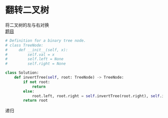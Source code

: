 # 翻转二叉树
将二叉树的左与右对换  
[题目](https://leetcode-cn.com/problems/invert-binary-tree/)
```python
# Definition for a binary tree node.
# class TreeNode:
#     def __init__(self, x):
#         self.val = x
#         self.left = None
#         self.right = None

class Solution:
    def invertTree(self, root: TreeNode) -> TreeNode:
        if not root:
            return
        else:
            root.left, root.right = self.invertTree(root.right), self.invertTree(root.left)
        return root
```

递归